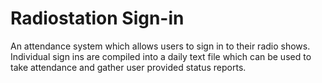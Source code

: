 # Radiostation Sign-in
An attendance system which allows users to sign in to their radio shows. Individual sign ins are compiled into a daily text file which can be used to take attendance and gather user provided status reports. 
